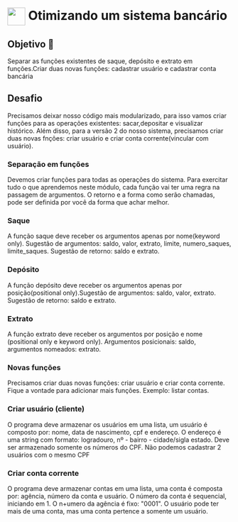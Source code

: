 <h1>
    <a href="https://www.dio.me/">
     <img align="center" width="40px" src="https://hermes.digitalinnovation.one/assets/diome/logo-minimized.png"></a>
    <span> Otimizando um sistema bancário </span>
</h1>

## Objetivo 🎯
Separar as funções existentes de saque, depósito e extrato em funções.Criar duas novas funções: cadastrar usuário e cadastrar conta bancária

## Desafio
Precisamos deixar nosso código mais modularizado, para isso vamos criar funções para as operações existentes: sacar,depositar e visualizar histórico. Além disso, para a versão 2 do nosso sistema, precisamos criar duas novas fnções: criar usuário e criar conta corrente(vincular com usuário).

### Separação em funções
Devemos criar funções para todas as operações do sistema. Para exercitar tudo o que aprendemos neste módulo, cada função vai ter uma regra na passagem de argumentos. O retorno e a forma como serão chamadas, pode ser definida por você da forma que achar melhor.

### Saque
A função saque deve receber os argumentos apenas por nome(keyword only). Sugestão de argumentos: saldo, valor, extrato, limite, numero_saques, limite_saques. Sugestão de retorno: saldo e extrato.

### Depósito
A função depósito deve receber os argumentos apenas por posição(positional only).Sugestão de argumentos: saldo, valor, extrato. Sugestão de retorno: saldo e extrato.
### Extrato
A função extrato deve receber os argumentos por posição e nome (positional only e keyword only). Argumentos posicionais: saldo, argumentos nomeados: extrato.

### Novas funções
Precisamos criar duas novas funções: criar usuário e criar conta corrente. Fique a vontade para adicionar mais funções. Exemplo: listar contas.

### Criar usuário (cliente)
O programa deve armazenar os usuários em uma lista, um usuário é composto por: nome, data de nascimento, cpf e endereço. O endereço é uma string com formato: logradouro, nº - bairro - cidade/sigla estado. Deve ser armazenado somente os números do CPF. Não podemos cadastrar 2 usuários com o mesmo CPF

### Criar conta corrente
O programa deve armazenar contas em uma lista, uma conta é composta por: agência, número da conta e usuário. O número da conta é sequencial, iniciando em 1. O n+umero da agência é fixo: "0001". O usuário pode ter mais de uma conta, mas uma conta pertence a somente um usuário.

